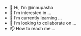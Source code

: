 - 👋 Hi, I’m @innupasha
- 👀 I’m interested in ...
- 🌱 I’m currently learning ...
- 💞️ I’m looking to collaborate on ...
- 📫 How to reach me ...

<!---
innupasha/innupasha is a ✨ special ✨ repository because its `README.md` (this file) appears on your GitHub profile.
You can click the Preview link to take a look at your changes.
--->
